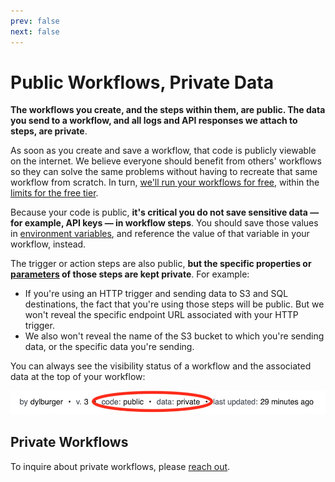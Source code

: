 ```yaml
---
prev: false
next: false
---
```


# Public Workflows, Private Data

**The workflows you create, and the steps within them, are public. The data you send to a workflow, and all logs and API responses we attach to steps, are private**.

As soon as you create and save a workflow, that code is publicly viewable on the internet. We believe everyone should benefit from others' workflows so they can solve the same problems without having to recreate that same workflow from scratch. In turn, [we'll run your workflows for free](/pricing/), within the [limits for the free tier](/limits/).

Because your code is public, **it's critical you do not save sensitive data — for example, API keys — in workflow steps**. You should save those values in [environment variables](/environment-variables/), and reference the value of that variable in your workflow, instead.

The trigger or action steps are also public, **but the specific properties or [parameters](/destinations/#destination-parameters) of those steps are kept private**. For example:

- If you're using an HTTP trigger and sending data to S3 and SQL destinations, the fact that you're using those steps will be public. But we won't reveal the specific endpoint URL associated with your HTTP trigger.
- We also won't reveal the name of the S3 bucket to which you're sending data, or the specific data you're sending.

You can always see the visibility status of a workflow and the associated data at the top of your workflow:

<div>
<img alt="Workflow visibility state" src="./images/pipeline-visibility.png">
</div>

## Private Workflows

To inquire about private workflows, please [reach out](/support).

<Footer />
